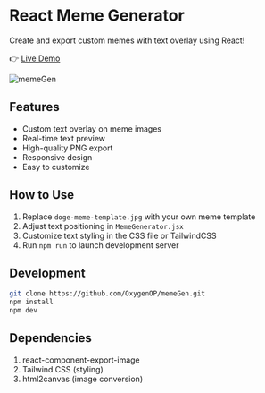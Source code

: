 # React Meme Generator

Create and export custom memes with text overlay using React!

👉 [Live Demo](https://meme-gen-brown.vercel.app/)



![memeGen](https://github.com/user-attachments/assets/c775d10d-6969-4799-81be-08d1d54a3dcf)





## Features

- Custom text overlay on meme images
- Real-time text preview
- High-quality PNG export
- Responsive design
- Easy to customize

## How to Use

1. Replace `doge-meme-template.jpg` with your own meme template
2. Adjust text positioning in `MemeGenerator.jsx`
3. Customize text styling in the CSS file or TailwindCSS
4. Run `npm run` to launch development server

## Development

```bash
git clone https://github.com/OxygenOP/memeGen.git
npm install
npm dev
```

## Dependencies

1. react-component-export-image
2. Tailwind CSS (styling)
3. html2canvas (image conversion)
